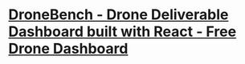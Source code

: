 # [DroneBench - Drone Deliverable Dashboard built with React - Free Drone Dashboard](https://mainedrones.org/dronebench)

